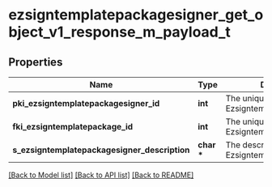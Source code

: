 # ezsigntemplatepackagesigner_get_object_v1_response_m_payload_t

## Properties
Name | Type | Description | Notes
------------ | ------------- | ------------- | -------------
**pki_ezsigntemplatepackagesigner_id** | **int** | The unique ID of the Ezsigntemplatepackagesigner | 
**fki_ezsigntemplatepackage_id** | **int** | The unique ID of the Ezsigntemplatepackage | 
**s_ezsigntemplatepackagesigner_description** | **char \*** | The description of the Ezsigntemplatepackagesigner | 

[[Back to Model list]](../README.md#documentation-for-models) [[Back to API list]](../README.md#documentation-for-api-endpoints) [[Back to README]](../README.md)


